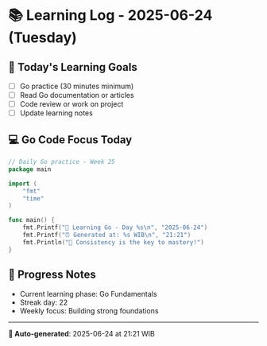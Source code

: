 # 📚 Learning Log - 2025-06-24 (Tuesday)

## 🎯 Today's Learning Goals
- [ ] Go practice (30 minutes minimum)
- [ ] Read Go documentation or articles
- [ ] Code review or work on project
- [ ] Update learning notes

## 💻 Go Code Focus Today
```go
// Daily Go practice - Week 25
package main

import (
    "fmt"
    "time"
)

func main() {
    fmt.Printf("🚀 Learning Go - Day %s\n", "2025-06-24")
    fmt.Printf("⏰ Generated at: %s WIB\n", "21:21")
    fmt.Println("💪 Consistency is the key to mastery!")
}
```

## 🌟 Progress Notes
- Current learning phase: Go Fundamentals
- Streak day: 22
- Weekly focus: Building strong foundations

---
**🤖 Auto-generated**: 2025-06-24 at 21:21 WIB
